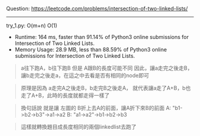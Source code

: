 Question: https://leetcode.com/problems/intersection-of-two-linked-lists/

---

try_1.py: O(m+n) O(1)
* Runtime: 164 ms, faster than 91.14% of Python3 online submissions for Intersection of Two Linked Lists.
* Memory Usage: 28.9 MB, less than 88.59% of Python3 online submissions for Intersection of Two Linked Lists.

> a往下跑A，b往下跑B
> 但是 A跟B的長度可能不同
> 因此，讓a走完之後走B，讓b走完之後走a，在這之中去看是否有相同的node即可
        
> 原理是因為
> a走完A之後走B，b走完B之後走A，
> 就代表讓a走了A+B，b也走了A+B，此時的長度就都走得一樣了
        
> 換句話說
> 就是讓 左圖的 B折上去A的前面，讓A折下來B的前面
> A: "b1->b2->b3"->a1->a2
> B: "a1->a2"->b1->b2->b3
        
> 這樣就轉換題目成長度相同的兩個linkedlist去跑了
